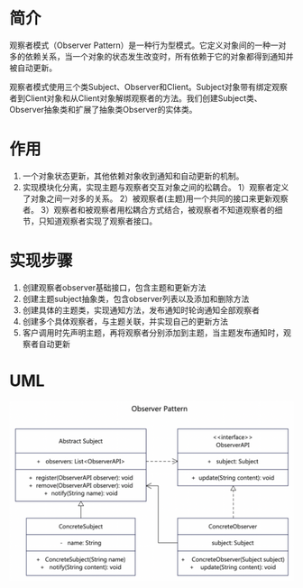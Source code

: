 # 简介
观察者模式（Observer Pattern）是一种行为型模式。它定义对象间的一种一对多的依赖关系，当一个对象的状态发生改变时，所有依赖于它的对象都得到通知并被自动更新。

观察者模式使用三个类Subject、Observer和Client。Subject对象带有绑定观察者到Client对象和从Client对象解绑观察者的方法。我们创建Subject类、Observer抽象类和扩展了抽象类Observer的实体类。

# 作用
1. 一个对象状态更新，其他依赖对象收到通知和自动更新的机制。
2. 实现模块化分离，实现主题与观察者交互对象之间的松耦合。
  1）观察者定义了对象之间一对多的关系。
  2）被观察者(主题)用一个共同的接口来更新观察者。
  3）观察者和被观察者用松耦合方式结合，被观察者不知道观察者的细节，只知道观察者实现了观察者接口。

# 实现步骤
1. 创建观察者observer基础接口，包含主题和更新方法
2. 创建主题subject抽象类，包含observer列表以及添加和删除方法
3. 创建具体的主题类，实现通知方法，发布通知时轮询通知全部观察者
4. 创建多个具体观察者，与主题关联，并实现自己的更新方法
5. 客户调用时先声明主题，再将观察者分别添加到主题，当主题发布通知时，观察者自动更新

# UML
<img src="../docs/uml/observer-pattern.png">
